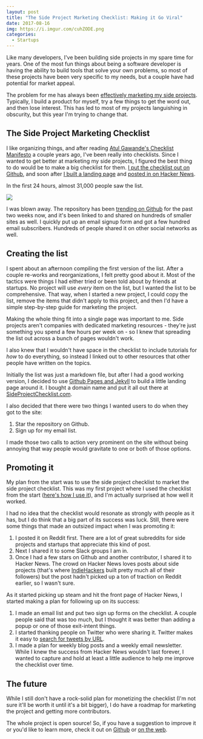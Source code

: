 ```yaml
---
layout: post
title: "The Side Project Marketing Checklist: Making it Go Viral"
date: 2017-08-16
img: https://i.imgur.com/cuhZODE.png
categories:
  - Startups
---
```

Like many developers, I've been building side projects in my spare time for years. One of the most fun things about being a software developer is having the ability to build tools that solve your own problems, so most of these projects have been very specific to my needs, but a couple have had potential for market appeal.

The problem for me has always been [effectively marketing my side projects](https://www.sideprojectchecklist.com/2017/why/). Typically, I build a product for myself, try a few things to get the word out, and then lose interest. This has led to most of my projects languishing in obscurity, but this year I'm trying to change that.

## The Side Project Marketing Checklist

I like organizing things, and after reading [Atul Gawande's Checklist Manifesto](http://amzn.to/2fLymZ3) a couple years ago, I've been really into checklists. Since I wanted to get better at marketing my side projects, I figured the best thing to do would be to make a big checklist for them. [I put the checklist out on Github](https://github.com/karllhughes/side-project-marketing), and soon after [I built a landing page](https://www.sideprojectchecklist.com/) and [posted in on Hacker News](https://news.ycombinator.com/item?id=14942902).

In the first 24 hours, almost 31,000 people saw the list.

![](https://i.imgur.com/f9zRhQ0.png)

I was blown away. The repository has been [trending on Github](https://twitter.com/KarlLHughes/status/894619969316638720) for the past two weeks now, and it's been linked to and shared on hundreds of smaller sites as well. I quickly put up an email signup form and got a few hundred email subscribers. Hundreds of people shared it on other social networks as well.

## Creating the list

I spent about an afternoon compiling the first version of the list. After a couple re-works and reorganizations, I felt pretty good about it. Most of the tactics were things I had either tried or been told about by friends at startups. No project will use _every_ item on the list, but I wanted the list to be comprehensive. That way, when I started a new project, I could copy the list, remove the items that didn't apply to this project, and then I'd have a simple step-by-step guide for marketing the project.

Making the whole thing fit into a single page was important to me. Side projects aren't companies with dedicated marketing resources - they're just something you spend a few hours per week on - so I knew that spreading the list out across a bunch of pages wouldn't work.

I also knew that I wouldn't have space in the checklist to include tutorials for _how_ to do everything, so instead I linked out to other resources that other people have written on the topics.

Initially the list was just a markdown file, but after I had a good working version, I decided to use [Github Pages and Jekyll](https://help.github.com/articles/using-jekyll-as-a-static-site-generator-with-github-pages/) to build a little landing page around it. I bought a domain name and put it all out there at [SideProjectChecklist.com](https://www.sideprojectchecklist.com/).

I also decided that there were two things I wanted users to do when they got to the site:

1. Star the repository on Github.
2. Sign up for my email list.

I made those two calls to action very prominent on the site without being annoying that way people would gravitate to one or both of those options.

## Promoting it

My plan from the start was to use the side project checklist to market the side project checklist. This was my first project where I used the checklist from the start ([here's how I use it](https://www.sideprojectchecklist.com/2017/how-to-use/)), and I'm actually surprised at how well it worked.

I had no idea that the checklist would resonate as strongly with people as it has, but I do think that a big part of its success was luck. Still, there were some things that made an outsized impact when I was promoting it:

1. I posted it on Reddit first. There are a lot of great subreddits for side projects and startups that appreciate this kind of post.
2. Next I shared it to some Slack groups I am in.
3. Once I had a few stars on Github and another contributor, I shared it to Hacker News. The crowd on Hacker News loves posts about side projects (that's where [IndieHackers](https://www.indiehackers.com/) built pretty much all of their followers) but the post hadn't picked up a ton of traction on Reddit earlier, so I wasn't sure.

As it started picking up steam and hit the front page of Hacker News, I started making a plan for following up on its success:

1. I made an email list and put two sign up forms on the checklist. A couple people said that was too much, but I thought it was better than adding a popup or one of those exit-intent things.
2. I started thanking people on Twitter who were sharing it. Twitter makes it easy to [search for tweets by URL](https://twitter.com/search?q=https%3A%2F%2Fwww.sideprojectchecklist.com&src=typd).
3. I made a plan for weekly blog posts and a weekly email newsletter. While I knew the success from Hacker News wouldn't last forever, I wanted to capture and hold at least a little audience to help me improve the checklist over time.

## The future

While I still don't have a rock-solid plan for monetizing the checklist (I'm not sure it'll be worth it until it's a bit bigger), I do have a roadmap for marketing the project and getting more contributors.

The whole project is open source! So, if you have a suggestion to improve it or you'd like to learn more, check it out on [Github](https://github.com/karllhughes/side-project-marketing) or [on the web](https://www.sideprojectchecklist.com/).

